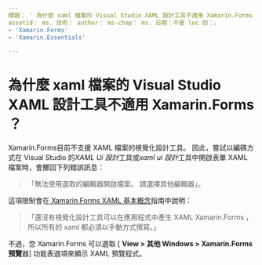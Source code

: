 ```yaml
---
標題： ' 為什麼 xaml 檔案的 Visual Studio XAML 設計工具不適用 Xamarin.Forms ？ '
assetid： ms. 技術： author： ms-chap： ms. 日期：不是 loc 的：。
- 'Xamarin.Forms'
- 'Xamarin.Essentials'

---
```


# <a name="why-doesnt-the-visual-studio-xaml-designer-work-for-xamarinforms-xaml-files"></a>為什麼 xaml 檔案的 Visual Studio XAML 設計工具不適用 Xamarin.Forms ？

Xamarin.Forms目前不支援 XAML 檔案的視覺化設計工具。 因此，嘗試以編碼方式在 Visual Studio 的*XAML Ui 設計*工具或*xaml ui 設計*工具中開啟表單 XAML 檔案時，會擲回下列錯誤訊息：

> 「無法使用選取的編輯器開啟檔案。 請選擇其他編輯器」。

這項限制會在[ Xamarin.Forms XAML 基本概念](~/xamarin-forms/xaml/xaml-basics/index.md)指南中說明：

> 「還沒有視覺化設計工具可以在應用程式中產生 XAML Xamarin.Forms ，所以所有的 xaml 都必須以手動方式撰寫。」

不過，您 Xamarin.Forms 可以選取 [ **View > 其他 Windows > Xamarin.Forms 預覽**器] 功能表選項來顯示 XAML 預覽程式。
